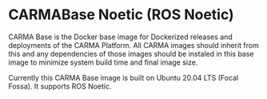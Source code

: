 # CARMABase Noetic (ROS Noetic)
CARMA Base is the Docker base image for Dockerized releases and deployments of the CARMA Platform. All CARMA images should inherit from this and any dependencies of those images should be instaled in this base image to minimize system build time and final image size.

Currently this CARMA Base image is built on Ubuntu 20.04 LTS (Focal Fossa). It supports ROS Noetic.